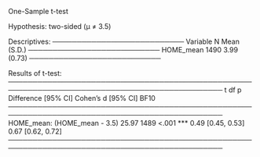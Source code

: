 
One-Sample t-test

Hypothesis: two-sided (μ ≠ 3.5)

Descriptives:
───────────────────────────
  Variable    N Mean (S.D.)
───────────────────────────
 HOME_mean 1490 3.99 (0.73)
───────────────────────────

Results of t-test:
──────────────────────────────────────────────────────────────────────────────────────────────
                                  t   df     p     Difference [95% CI] Cohen’s d [95% CI] BF10
──────────────────────────────────────────────────────────────────────────────────────────────
HOME_mean: (HOME_mean - 3.5)  25.97 1489 <.001 ***   0.49 [0.45, 0.53]  0.67 [0.62, 0.72]     
──────────────────────────────────────────────────────────────────────────────────────────────

